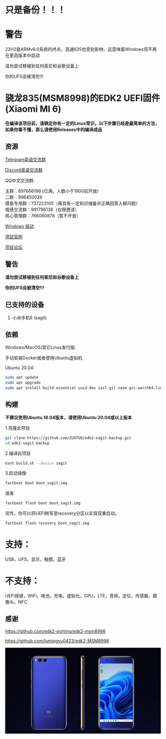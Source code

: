 # 只是备份！！！

# 警告

22H2是ARMv8.0系统的终点，高通835也受到影响，这意味着Windows将不再在更高版本中启动

请勿尝试移植到任何索尼和谷歌设备上

你的UFS会被清空!!!

# 骁龙835(MSM8998)的EDK2 UEFI固件(Xiaomi MI 6)

**在编译该项目前，请确定你有一定的Linux常识，以下步骤已经是最简单的方法，如果你看不懂，那么请使用Releases中的编译成品**

## 资源

[Telegram英语交流群](https://t.me/joinchat/MNjTmBqHIokjweeN0SpoyA)

[Discord英语交流群](https://discord.gg/XXBWfag)

QQ中文交流群: 

主群：697666196 (已满，人数小于1900后开放)  
二群：996450026        
摸鱼专用群：737223105（需具有一定知识储备并正确回答入群问题）     
情感交流群：991796138（仅限邀请）       
核心管理群：766060878（暂不开放）     

[Windows 驱动](https://github.com/edk2-porting/WOA-Drivers)

[项目官网](https://renegade-project.org/)

[项目论坛](https://forum.renegade-project.org/)


## 警告

**请勿尝试移植到任何索尼和谷歌设备上**

**你的UFS会被清空!!!**

## 已支持的设备

1. 小米手机6 (sagit)

## 依赖

Windows/MacOS/其它Linux发行版:

手动安装Docker或者使用Ubuntu虚拟机

Ubuntu 20.04:

```bash
sudo apt update
sudo apt upgrade
sudo apt install build-essential uuid-dev iasl git nasm gcc-aarch64-linux-gnu abootimg python3-distutils python3-pil python3-git gettext
```

## 构建

**不建议使用Ubuntu 18.04版本，请使用Ubuntu 20.04或以上版本**

1.克隆此项目

```bash
git clone https://github.com/ZUXTUO/edk2-sagit-backup.git
cd edk2-sagit-backup
```

2.编译此项目

```bash
bash build.sh --device sagit
```

3.启动镜像

```bash
fastboot boot boot_sagit.img
```
或者
```bash
fastboot flash boot boot_sagit.img
```

另外，你可以将UEFI刷写至recovery分区以实现双重启动。

```bash
fastboot flash recovery boot_sagit.img
```

# 支持：
USB，UFS，显示，触摸，蓝牙

# 不支持：
UEFI按键，WiFi，电池，充电，虚拟化，GPU，LTE，音频，定位，传感器，摄像头，NFC

## 感谢

https://github.com/edk2-porting/edk2-msm8998

https://github.com/lumingyu0423/edk2-MSM8998


![image](Other/Phone.jpg)